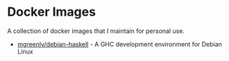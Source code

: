 # Docker Images

A collection of docker images that I maintain for personal use.

  * [mgreenly/debian-haskell](https://hub.docker.com/r/mgreenly/haskell) - A GHC development environment for Debian Linux
